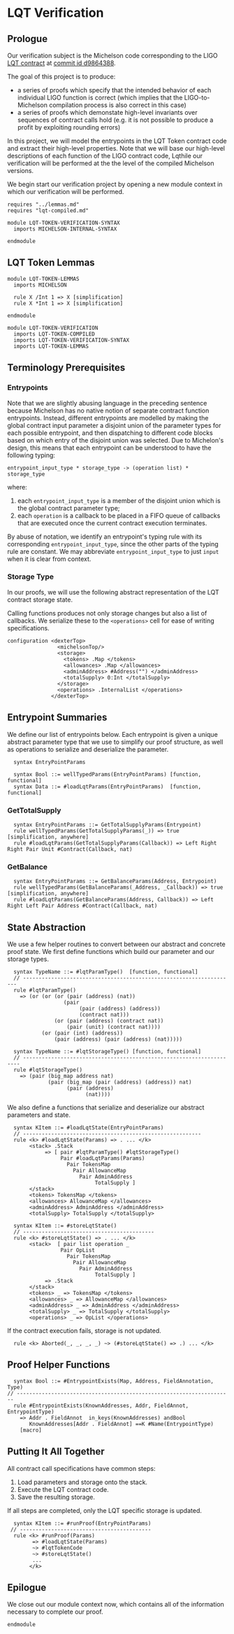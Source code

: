 # LQT Verification

## Prologue

Our verification subject is the Michelson code corresponding to the LIGO [LQT contract](https://gitlab.com/dexter2tz/dexter2tz/-/tree/liquidity_baking) at [commit id d9864388](https://gitlab.com/dexter2tz/dexter2tz/-/tree/d98643881fe14996803997f1283e84ebd2067e35).

The goal of this project is to produce:

-   a series of proofs which specify that the intended behavior of each individual LIGO function is correct (which implies that the LIGO-to-Michelson compilation process is also correct in this case)
-   a series of proofs which demonstate high-level invariants over sequences of contract calls hold (e.g. it is not possible to produce a profit by exploiting rounding errors)

In this project, we will model the entrypoints in the LQT Token contract code and extract their high-level properties.
Note that we will base our high-level descriptions of each function of the LIGO contract code,
Lqthile our verification will be performed at the the level of the compiled Michelson versions.

We begin start our verification project by opening a new module context in which our verification will be performed.

```k
requires "../lemmas.md"
requires "lqt-compiled.md"

module LQT-TOKEN-VERIFICATION-SYNTAX
  imports MICHELSON-INTERNAL-SYNTAX
```

```k
endmodule
```

## LQT Token Lemmas

```k
module LQT-TOKEN-LEMMAS
  imports MICHELSON
```

```k
  rule X /Int 1 => X [simplification]
  rule X *Int 1 => X [simplification]
```

```k
endmodule
```

```k
module LQT-TOKEN-VERIFICATION
  imports LQT-TOKEN-COMPILED
  imports LQT-TOKEN-VERIFICATION-SYNTAX
  imports LQT-TOKEN-LEMMAS
```

## Terminology Prerequisites

### Entrypoints

Note that we are slightly abusing language in the preceding sentence because Michelson has no native notion of separate contract function entrypoints.
Instead, different entrypoints are modelled by making the global contract input parameter a disjoint union of the parameter types for each possible entrypoint, and then dispatching to different code blocks based on which entry of the disjoint union was selected.
Due to Michelon's design, this means that each entrypoint can be understood to have the following typing:

```
entrypoint_input_type * storage_type -> (operation list) * storage_type
```

where:

1.  each `entrypoint_input_type` is a member of the disjoint union which is the global contract parameter type;
2.  each `operation` is a callback to be placed in a FIFO queue of callbacks that are executed once the current contract execution terminates.

By abuse of notation, we identify an entrypoint's typing rule with its corresponding `entrypoint_input_type`, since the other parts of the typing rule are constant.
We may abbreviate `entrypoint_input_type` to just `input` when it is clear from context.

### Storage Type

In our proofs, we will use the following abstract representation of the LQT contract storage state.

Calling functions produces not only storage changes but also a list of callbacks.
We serialize these to the `<operations>` cell for ease of writing specifications.

```k
configuration <dexterTop>
                <michelsonTop/>
                <storage>
                  <tokens> .Map </tokens>
                  <allowances> .Map </allowances>
                  <adminAddress> #Address("") </adminAddress>
                  <totalSupply> 0:Int </totalSupply>
                </storage>
                <operations> .InternalList </operations>
              </dexterTop>
```

## Entrypoint Summaries

We define our list of entrypoints below.
Each entrypoint is given a unique abstract parameter type that we use to simplify our proof structure,
as well as operations to serialize and deserialize the parameter.

```k
  syntax EntryPointParams

  syntax Bool ::= wellTypedParams(EntryPointParams) [function, functional]
  syntax Data ::= #loadLqtParams(EntryPointParams)  [function, functional]  
```

### GetTotalSupply

```k
  syntax EntryPointParams ::= GetTotalSupplyParams(Entrypoint)
  rule wellTypedParams(GetTotalSupplyParams(_)) => true [simplification, anywhere]
  rule #loadLqtParams(GetTotalSupplyParams(Callback)) => Left Right Right Pair Unit #Contract(Callback, nat)
```

### GetBalance

```k
  syntax EntryPointParams ::= GetBalanceParams(Address, Entrypoint)
  rule wellTypedParams(GetBalanceParams(_Address, _Callback)) => true [simplification, anywhere]
  rule #loadLqtParams(GetBalanceParams(Address, Callback)) => Left Right Left Pair Address #Contract(Callback, nat)
```

## State Abstraction

We use a few helper routines to convert between our abstract and concrete proof state.
We first define functions which build our parameter and our storage types.

```k
  syntax TypeName ::= #lqtParamType()  [function, functional]
  // --------------------------------------------------------------------
  rule #lqtParamType()
    => (or (or (or (pair (address) (nat))
                  (pair
                       (pair (address) (address))
                       (contract nat)))
               (or (pair (address) (contract nat))
                   (pair (unit) (contract nat))))
           (or (pair (int) (address))
               (pair (address) (pair (address) (nat)))))

  syntax TypeName ::= #lqtStorageType() [function, functional]
  // ---------------------------------------------------------------------
  rule #lqtStorageType()
    => (pair (big_map address nat)
             (pair (big_map (pair (address) (address)) nat)
                   (pair (address)
                         (nat))))
```

We also define a functions that serialize and deserialize our abstract parameters and state.

```k
  syntax KItem ::= #loadLqtState(EntryPointParams)
  // ---------------------------------------------------------
  rule <k> #loadLqtState(Params) => . ... </k>
       <stack> .Stack
            => [ pair #lqtParamType() #lqtStorageType()
                 Pair #loadLqtParams(Params)
                   Pair TokensMap
                     Pair AllowanceMap
                       Pair AdminAddress
                            TotalSupply ]
       </stack>
       <tokens> TokensMap </tokens>
       <allowances> AllowanceMap </allowances>
       <adminAddress> AdminAddress </adminAddress>
       <totalSupply> TotalSupply </totalSupply>

  syntax KItem ::= #storeLqtState()
  // ------------------------------------------
  rule <k> #storeLqtState() => . ... </k>
       <stack>  [ pair list operation _
                 Pair OpList
                   Pair TokensMap
                     Pair AllowanceMap
                       Pair AdminAddress
                            TotalSupply ]
            => .Stack
       </stack>
       <tokens> _ => TokensMap </tokens>
       <allowances> _ => AllowanceMap </allowances>
       <adminAddress> _ => AdminAddress </adminAddress>
       <totalSupply> _ => TotalSupply </totalSupply>
       <operations> _ => OpList </operations>
```

If the contract execution fails, storage is not updated.

```k
  rule <k> Aborted(_, _, _, _) ~> (#storeLqtState() => .) ... </k>
```

## Proof Helper Functions

```k
  syntax Bool ::= #EntrypointExists(Map, Address, FieldAnnotation, Type)
// ---------------------------------------------------------------------
  rule #EntrypointExists(KnownAddresses, Addr, FieldAnnot, EntrypointType)
    => Addr . FieldAnnot  in_keys(KnownAddresses) andBool
       KnownAddresses[Addr . FieldAnnot] ==K #Name(EntrypointType)
    [macro]
```

## Putting It All Together

All contract call specifications have common steps:

1. Load parameters and storage onto the stack.
2. Execute the LQT contract code.
3. Save the resulting storage.

If all steps are completed, only the LQT specific storage is updated.

```k
  syntax KItem ::= #runProof(EntryPointParams)
 // ------------------------------------------
  rule <k> #runProof(Params)
        => #loadLqtState(Params)
        ~> #lqtTokenCode
        ~> #storeLqtState()
        ...
       </k>
```

## Epilogue

We close out our module context now, which contains all of the information necessary to complete our proof.

```k
endmodule
```
